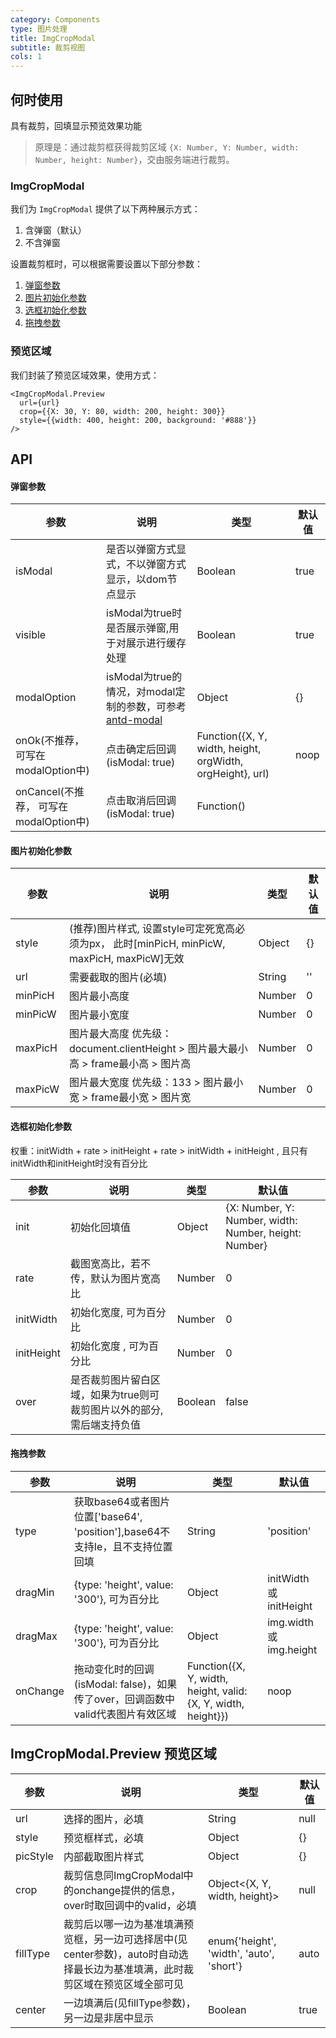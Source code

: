 ```yaml
---
category: Components
type: 图片处理
title: ImgCropModal
subtitle: 裁剪视图
cols: 1
---
```


## 何时使用

具有裁剪，回填显示预览效果功能
> 原理是：通过裁剪框获得裁剪区域 `{X: Number, Y: Number, width: Number, height: Number}`，交由服务端进行裁剪。

### ImgCropModal

我们为 ```ImgCropModal``` 提供了以下两种展示方式：
1. 含弹窗（默认）
2. 不含弹窗

设置裁剪框时，可以根据需要设置以下部分参数：
1. [弹窗参数](#弹窗参数)
1. [图片初始化参数](#图片初始化参数)
1. [选框初始化参数](#选框初始化参数)
1. [拖拽参数](#拖拽参数)


### 预览区域
我们封装了预览区域效果，使用方式：
```
<ImgCropModal.Preview
  url={url}
  crop={{X: 30, Y: 80, width: 200, height: 300}}
  style={{width: 400, height: 200, background: '#888'}}
/>
```

## API

#### 弹窗参数
| 参数        | 说明           | 类型               | 默认值       |
|-------------|----------------|--------------------|--------------|
| isModal | 是否以弹窗方式显式，不以弹窗方式显示，以dom节点显示 | Boolean | true |
| visible | isModal为true时是否展示弹窗,用于对展示进行缓存处理 | Boolean | true |
| modalOption | isModal为true的情况，对modal定制的参数，可参考[antd-modal](https://ant.design/components/modal-cn/) | Object | {} |
| onOk(不推荐， 可写在modalOption中) | 点击确定后回调(isModal: true) | Function({X, Y, width, height, orgWidth, orgHeight}, url) | noop |
| onCancel(不推荐， 可写在modalOption中) | 点击取消后回调(isModal: true) | Function() | |


#### 图片初始化参数

| 参数        | 说明           | 类型               | 默认值       |
|-------------|----------------|--------------------|--------------|
| style | (推荐)图片样式, 设置style可定死宽高必须为px， 此时[minPicH, minPicW, maxPicH, maxPicW]无效 | Object | {} |
| url | 需要截取的图片(必填) | String | '' |
| minPicH | 图片最小高度  | Number | 0 |
| minPicW | 图片最小宽度 | Number | 0 |
| maxPicH | 图片最大高度 优先级：document.clientHeight > 图片最大最小高 > frame最小高 > 图片高 | Number | 0 |
| maxPicW | 图片最大宽度 优先级：133 > 图片最小宽 > frame最小宽 > 图片宽 | Number | 0 |

#### 选框初始化参数

权重：initWidth + rate > initHeight + rate > initWidth + initHeight , 且只有initWidth和initHeight时没有百分比

| 参数        | 说明           | 类型               | 默认值       |
|-------------|----------------|--------------------|--------------|
| init |  初始化回填值 | Object | {X: Number, Y: Number, width: Number, height: Number} |
| rate | 截图宽高比，若不传，默认为图片宽高比 | Number | 0 |
| initWidth | 初始化宽度, 可为百分比 | Number | 0 |
| initHeight | 初始化宽度 , 可为百分比| Number | 0 |
| over | 是否裁剪图片留白区域，如果为true则可裁剪图片以外的部分, 需后端支持负值 | Boolean | false |

#### 拖拽参数
| 参数        | 说明           | 类型               | 默认值       |
|-------------|----------------|--------------------|--------------|
| type | 获取base64或者图片位置['base64', 'position'],base64不支持Ie，且不支持位置回填 | String | 'position' |
| dragMin | {type: 'height', value: '300'}, 可为百分比 | Object | initWidth 或 initHeight |
| dragMax | {type: 'height', value: '300'}, 可为百分比 | Object | img.width 或 img.height |
| onChange | 拖动变化时的回调(isModal: false)，如果传了over，回调函数中valid代表图片有效区域 | Function({X, Y, width, height, valid: {X, Y, width, height}}) | noop |

## ImgCropModal.Preview 预览区域

| 参数        | 说明           | 类型               | 默认值       |
|-------------|----------------|--------------------|--------------|
| url | 选择的图片，必填 | String | null |
| style | 预览框样式，必填 | Object | {} |
| picStyle | 内部截取图片样式 | Object | {} |
| crop | 裁剪信息同ImgCropModal中的onchange提供的信息，over时取回调中的valid，必填 | Object<{X, Y, width, height}> | null |
| fillType | 裁剪后以哪一边为基准填满预览框，另一边可选择居中(见center参数)，auto时自动选择最长边为基准填满，此时裁剪区域在预览区域全部可见 | enum{'height', 'width', 'auto', 'short'} | auto |
| center | 一边填满后(见fillType参数)，另一边是非居中显示 | Boolean | true |

